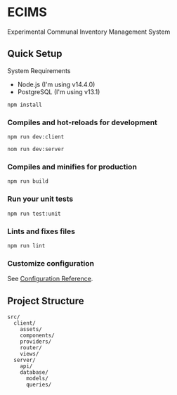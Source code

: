 # ECIMS
Experimental Communal Inventory Management System

## Quick Setup

System Requirements
- Node.js (I'm using v14.4.0)
- PostgreSQL (I'm using v13.1)

```
npm install
```

### Compiles and hot-reloads for development
```
npm run dev:client

nom run dev:server
```

### Compiles and minifies for production
```
npm run build
```

### Run your unit tests
```
npm run test:unit
```

### Lints and fixes files
```
npm run lint
```

### Customize configuration
See [Configuration Reference](https://cli.vuejs.org/config/).


## Project Structure
```
src/
  client/
    assets/         
    components/
    providers/
    router/
    views/
  server/
    api/
    database/
      models/
      queries/
```